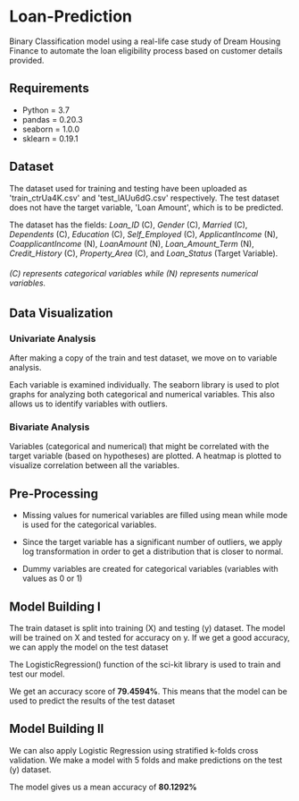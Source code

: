 # Loan-Prediction
Binary Classification model using a real-life case study of Dream Housing Finance to automate the loan eligibility process based on customer details provided.

## Requirements
- Python = 3.7
- pandas = 0.20.3
- seaborn = 1.0.0
- sklearn = 0.19.1

## Dataset 
The dataset used for training and testing have been uploaded as 'train_ctrUa4K.csv' and 'test_lAUu6dG.csv' respectively. The test dataset does not have the target variable, 'Loan Amount', which is to be predicted. 

The dataset has the fields: _Loan_ID_ (C), _Gender_ (C), _Married_ (C), _Dependents_ (C), _Education_ (C), _Self_Employed_ (C), _ApplicantIncome_ (N), _CoapplicantIncome_ (N), _LoanAmount_ (N), _Loan_Amount_Term_ (N), _Credit_History_ (C), _Property_Area_ (C), and _Loan_Status_ (Target Variable).                                                                                  
###### (C) represents categorical variables while (N) represents  numerical variables.

## Data Visualization
### Univariate Analysis
After making a copy of the train and test dataset, we move on to variable analysis.

Each variable is examined individually. The seaborn library is used to plot graphs for analyzing both categorical and numerical variables.
This also allows us to identify variables with outliers.

### Bivariate Analysis
Variables (categorical and numerical) that might be correlated with the target variable (based on hypotheses) are plotted. A heatmap is plotted to visualize correlation between all the variables.

## Pre-Processing
- Missing values for numerical variables are filled using mean while mode is used for the categorical variables.

- Since the target variable has a significant number of outliers, we apply log transformation in order to get a distribution that is closer to normal. 

- Dummy variables are created for categorical variables (variables with values as 0 or 1)

## Model Building I

The train dataset is split into training (X) and testing (y) dataset. The model will be trained on X and tested for accuracy on y. If we get a good accuracy, we can apply the model on the test dataset

The LogisticRegression() function of the sci-kit library is used to train and test our model. 

We get an accuracy score of **79.4594%**. This means that the model can be used to predict the results of the test dataset  

## Model Building II 
We can also apply Logistic Regression using stratified k-folds cross validation. We make a model with 5 folds and make predictions on the test (y) dataset. 

The model gives us a mean accuracy of **80.1292%**
